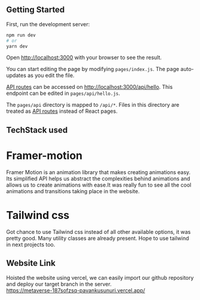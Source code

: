 ## Getting Started

First, run the development server:

```bash
npm run dev
# or
yarn dev
```

Open [http://localhost:3000](http://localhost:3000) with your browser to see the result.

You can start editing the page by modifying `pages/index.js`. The page auto-updates as you edit the file.

[API routes](https://nextjs.org/docs/api-routes/introduction) can be accessed on [http://localhost:3000/api/hello](http://localhost:3000/api/hello). This endpoint can be edited in `pages/api/hello.js`.

The `pages/api` directory is mapped to `/api/*`. Files in this directory are treated as [API routes](https://nextjs.org/docs/api-routes/introduction) instead of React pages.

## TechStack used
# Framer-motion
  Framer Motion is an animation library that makes creating animations easy. Its simplified API helps us abstract the complexities behind animations and allows us to create animations with ease.It was really fun to see all the cool animations and transitions taking place in the website.
# Tailwind css
   Got chance to use Tailwind css instead of all other available options, it was pretty good. Many utility classes are already present. Hope to use tailwind in next projects too.

## Website Link
Hoisted the website using vercel, we can easily import our github repository and deploy our target branch in the server.
<br/>
https://metaverse-187sofzsq-pavankusunuri.vercel.app/
